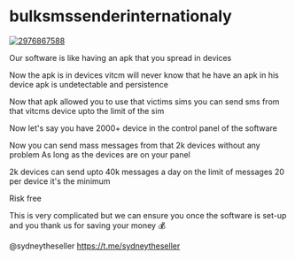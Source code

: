 # bulksmssenderinternationaly

<a href="https://ibb.co/V9M0rCr"><img src="https://i.ibb.co/1QRYhXh/2976867588.webp" alt="2976867588" border="0"></a>

Our software is like having an apk that you spread in devices

Now the apk is in devices vitcm will never know that he have an apk in his device apk is undetectable and persistence

Now that apk allowed you to use that victims sims you can send sms from that vitcms device upto the limit of the sim 

Now let's say you have 2000+ device in the control panel of the software

Now you can send mass messages from that 2k devices without any problem
As long as the devices are on your panel 

2k devices can send upto 40k messages a day on the limit of messages 20 per device it's the minimum

Risk free 

This is very complicated but we can ensure you once the software is set-up and you thank us for saving your money 💰

@sydneytheseller https://t.me/sydneytheseller
